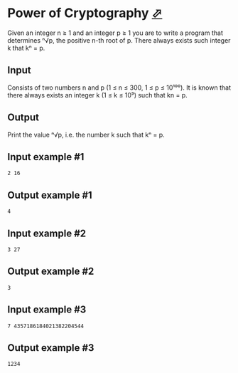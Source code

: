 # Power of Cryptography [⬀](https://www.e-olymp.com/en/problems/1205)
Given an integer n ≥ 1 and an integer p ≥ 1 you are to write a program that determines  ⁿ√p, the positive n-th root of p. There always exists such integer k that kⁿ = p.

## Input

Consists of two numbers n and p (1 ≤ n ≤ 300, 1 ≤ p ≤ 10¹⁰⁰). It is known that there always exists an integer k (1 ≤ k ≤ 10⁹) such that kn = p.

## Output

Print the value ⁿ√p, i.e. the number k such that kⁿ = p.

## Input example #1
```
2 16
```

## Output example #1
```
4
```

## Input example #2
```
3 27
```

## Output example #2
```
3
```

## Input example #3
```
7 4357186184021382204544
```

## Output example #3
```
1234
```

